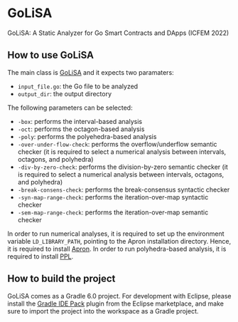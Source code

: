 # GoLiSA
GoLiSA: A Static Analyzer for Go Smart Contracts and DApps (ICFEM 2022)

## How to use GoLiSA
The main class is [GoLiSA](go-lisa/src/main/java/it/unive/golisa/cli/GoLiSA.java) and it expects two paramaters:
- `input_file.go`: the Go file to be analyzed
- `output_dir`: the output directory

The following parameters can be selected:
- `-box`: performs the interval-based analysis
- `-oct`: performs the octagon-based analysis
- `-poly`: performs the polyehedra-based analysis
- `-over-under-flow-check`: performs the overflow/underflow semantic checker (it is required to select a numerical analysis between intervals, octagons, and polyhedra)
- `-div-by-zero-check`: performs the division-by-zero semantic checker (it is required to select a numerical analysis between intervals, octagons, and polyhedra)
- `-break-consens-check`: performs the break-consensus syntactic checker
- `-syn-map-range-check`: performs the iteration-over-map syntactic checker
- `-sem-map-range-check`: performs the iteration-over-map semantic checker

In order to run numerical analyses, it is required to set up the environment variable `LD_LIBRARY_PATH`, pointing to the Apron installation directory. Hence, it is required to install [Apron](https://github.com/antoinemine/apron). In order to run polyhedra-based analysis, it is required to install [PPL](https://www.bugseng.com/ppl-download).

## How to build the project ##
GoLiSA comes as a Gradle 6.0 project. For development with Eclipse, please install the [Gradle IDE Pack](https://marketplace.eclipse.org/content/gradle-ide-pack) plugin from the Eclipse marketplace, and make sure to import the project into the workspace as a Gradle project.
